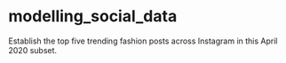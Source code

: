# modelling_social_data
Establish the top five trending fashion posts across Instagram in this April 2020 subset.
